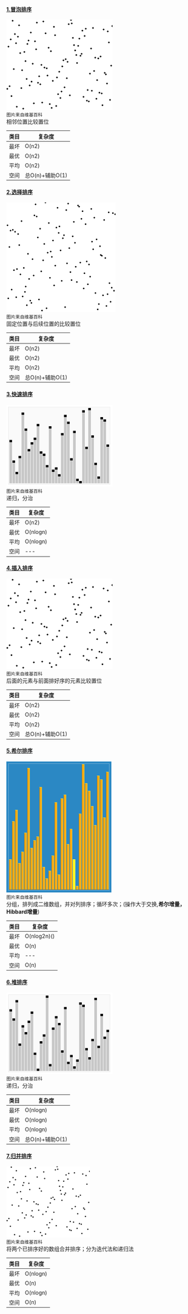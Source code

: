 #### [1.冒泡排序](src/algorithms/sort/BubbleSort)
![](src/algorithms/imgs/sort_bubble_anim.gif)  
`图片来自维基百科`  
相邻位置比较置位  

|     类目    |    复杂度   |  
| ----------- | ----------- |  
|     最坏    |    O(n2)   |   
|     最优    |    O(n2)   |  
|     平均    |    O(n2)   |  
|     空间    |    总O(n)+辅助O(1)   |
#### [2.选择排序](src/algorithms/sort/SelectSort)
![](src/algorithms/imgs/sort_selection_anim.gif)  
`图片来自维基百科`  
固定位置与后续位置的比较置位

|     类目    |    复杂度   |  
| ----------- | ----------- |  
|     最坏    |    O(n2)   |   
|     最优    |    O(n2)   |  
|     平均    |    O(n2)   |  
|     空间    |    总O(n)+辅助O(1)   |
#### [3.快速排序](src/algorithms/sort/QuickSort)
![](src/algorithms/imgs/sort_quicksort_anim.gif)  
`图片来自维基百科`  
递归，分治

|     类目    |    复杂度   |  
| ----------- | ----------- |  
|     最坏    |     O(n2)  |   
|     最优    |     O(nlogn)  |  
|     平均    |     O(nlogn)  |  
|     空间    |     ---   |
#### [4.插入排序](src/algorithms/sort/InsertSort)
![](src/algorithms/imgs/sort_insertion_anim.gif)  
`图片来自维基百科`  
后面的元素与前面排好序的元素比较置位

|     类目    |    复杂度   |  
| ----------- | ----------- |  
|     最坏    |     O(n2)  |   
|     最优    |     O(n2)  |  
|     平均    |     O(n2)  |  
|     空间    |     总O(n)+辅助O(1)   |
#### [5.希尔排序](src/algorithms/sort/ShellSort)
![](src/algorithms/imgs/sort_shell_anim.gif)  
`图片来自维基百科`  
分组，排列成二维数组，并对列排序；循环多次；(操作大于交换,**希尔增量，Hibbard增量**)

|     类目    |    复杂度   |  
| ----------- | ----------- |  
|     最坏    |     O(nlog2n)()  |   
|     最优    |     O(n)  |  
|     平均    |     --- |  
|     空间    |     O(n)   |
#### [6.堆排序](src/algorithms/sort/HeapSort)
![](src/algorithms/imgs/sort_heap_anim.gif)  
`图片来自维基百科`  
递归，分治

|     类目    |    复杂度   |  
| ----------- | ----------- |  
|     最坏    |     O(nlogn)  |   
|     最优    |     O(nlogn)  |  
|     平均    |     O(nlogn)  |  
|     空间    |     总O(n)+辅助O(1)   |
#### [7.归并排序](src/algorithms/sort/MergeSort)
![](src/algorithms/imgs/sort_merge_anim.gif)  
`图片来自维基百科`  
将两个已排序好的数组合并排序；分为迭代法和递归法

|     类目    |    复杂度   |  
| ----------- | ----------- |  
|     最坏    |     O(nlogn)  |   
|     最优    |     O(n)  |  
|     平均    |     O(nlogn)  |  
|     空间    |     O(n)   |
